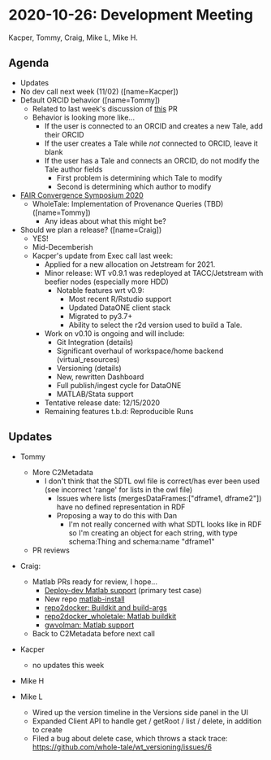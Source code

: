 2020-10-26: Development Meeting
===============================

Kacper, Tommy, Craig, Mike L, Mike H.

Agenda
------
* Updates
* No dev call next week (11/02) ([name=Kacper])
* Default ORCID behavior ([name=Tommy])
    * Related to last week's discussion of [this](https://github.com/whole-tale/girder_wholetale/pull/412) PR
    * Behavior is looking more like...
        * If the user is connected to an ORCID and creates a new Tale, add their ORCID
        * If the user creates a Tale while _not_ connected to ORCID, leave it blank
        * If the user has a Tale and connects an ORCID, do not modify the Tale author fields
            * First problem is determining which Tale to modify
            * Second is determining which author to modify
* [FAIR Convergence Symposium 2020](https://conference.codata.org/FAIRconvergence2020/)
    * WholeTale: Implementation of Provenance Queries (TBD) ([name=Tommy])
        * Any ideas about what this might be?
* Should we plan a release? ([name=Craig])
    * YES!
    * Mid-Decemberish
    * Kacper's update from Exec call last week:
        * Applied for a new allocation on Jetstream for 2021.
        * Minor release: WT v0.9.1 was redeployed at TACC/Jetstream with beefier nodes (especially more HDD)
            * Notable features wrt v0.9:
                * Most recent R/Rstudio support
                * Updated DataONE client stack
                * Migrated to py3.7+
                * Ability to select the r2d version used to build a Tale.
        * Work on v0.10 is ongoing and will include:
            * Git Integration (details)
            * Significant overhaul of workspace/home backend (virtual_resources)
            * Versioning (details)
            * New, rewritten Dashboard
            * Full publish/ingest cycle for DataONE
            * MATLAB/Stata support
        * Tentative release date: 12/15/2020
        * Remaining features t.b.d: Reproducible Runs


Updates
-------
* Tommy
    * More C2Metadata
        * I don't think that the SDTL owl file is correct/has ever been used (see incorrect 'range' for lists in the owl file)
            * Issues where lists (mergesDataFrames:["dframe1, dframe2"]) have no defined representation in RDF
            * Proposing a way to do this with Dan
                * I'm not really concerned with what SDTL looks like in RDF so I'm creating an object for each string, with type schema:Thing and schema:name "dframe1"
    * PR reviews

* Craig:
    * Matlab PRs ready for review, I hope...
        * [Deploy-dev Matlab support](https://github.com/whole-tale/deploy-dev/pull/39) (primary test case)
        * New repo [matlab-install](https://github.com/whole-tale/matlab-install)
        * [repo2docker: Buildkit and build-args](https://github.com/whole-tale/repo2docker/pull/3)
        * [repo2docker_wholetale: Matlab buildkit](https://github.com/whole-tale/repo2docker_wholetale/pull/14)
        * [gwvolman: Matlab support](https://github.com/whole-tale/gwvolman/pull/117)
    * Back to C2Metadata before next call

* Kacper
    * no updates this week

* Mike H

* Mike L
    * Wired up the version timeline in the Versions side panel in the UI
    * Expanded Client API to handle get / getRoot / list / delete, in addition to create
    * Filed a bug about delete case, which throws a stack trace: https://github.com/whole-tale/wt_versioning/issues/6
